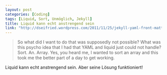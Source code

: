 ```yaml
---
layout: post
categories: [Coding]
tags: [Liquid, Sort, Unmöglich, Jekyll]
title: Liquid kann echt anstrengend sein
link: "http://dseifried.wordpress.com/2011/11/25/jekyll-yaml-front-matter-and-the-liquid-templating-system/"
---
```


> So what did I want to do that was supposedly not possible? What was this psycho idea that I had that YAML and liquid just could not handle? Sort. An. Array. Yes, you heard me, I wanted to sort an array and this took me the better part of a day to get working.

Liquid kann echt anstrengend sein. Aber seine Lösung funktioniert!
